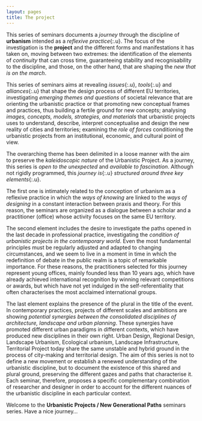 ```yaml
---
layout: pages
title: The project
---
```



This series of seminars documents a _journey_ through the discipline of **urbanism** intended as a *reflexive practice*{:.u}. The focus of the investigation is the **project** and the different forms and manifestations it has taken on, moving between two extremes: the identification of the elements of _continuity_ that can cross time, guaranteeing stability and recognisability to the discipline, and those, on the other hand, that are shaping the _new that is on the march_.

This series of seminars aims at revealing *issues*{:.u}, *tools*{:.u} and *alliances*{:.u} that shape the design process of different EU territories, investigating _emerging themes and questions_ of societal relevance that are orienting the urbanistic practice or that promoting new conceptual frames and practices, thus building a fertile ground for new concepts; analysing _images, concepts, models, strategies, and materials_ that urbanistic projects uses to understand, describe, interpret conceptualise and design the new reality of cities and territories; examining the _role of forces_ conditioning the urbanistic projects from an institutional, economic, and cultural point of view.

The overarching theme has been delimited in a loose manner with the aim to preserve the _kaleidoscopic nature_ of the Urbanistic Project. As a journey, this series is _open to the unexpected_ and _available to fascination_. Although not rigidly programmed, this *journey is*{:.u} *structured around three key elements*{:.u}.

The first one is intimately related to the conception of urbanism as a reflexive practice in which the _ways of knowing_ are linked to the _ways of designing_ in a constant interaction between praxis and theory. For this reason, the seminars are organized as a dialogue between a scholar and a practitioner (office) whose activity focuses on the same EU territory.

The second element includes the desire to investigate the paths opened in the last decade in professional practice, investigating the _condition of urbanistic projects in the contemporary world_. Even the most fundamental principles must be regularly adjusted and adapted to changing circumstances, and we seem to live in a moment in time in which the redefinition of debate in the public realm is a topic of remarkable importance. For these reasons, the practitioners selected for this journey represent young offices, mainly founded less than 10 years ago, which have already achieved international recognition by winning relevant competitions or awards, but which have not yet indulged in the self-referentiality that often characterises the most acclaimed international groups.

The last element explains the presence of the plural in the title of the event. In contemporary practices, projects of different scales and ambitions are showing _potential synergies between the consolidated disciplines of architecture, landscape and urban planning_. These synergies have promoted different urban paradigms in different contexts, which have produced new disciplines in their own right. Urban Design, Regional Design, Landscape Urbanism, Ecological urbanism, Landscape Infrastructure, Territorial Project today share the same unstable and hybrid ground in the process of city-making and territorial design. The aim of this series is not to define a new movement or establish a renewed understanding of the urbanistic  discipline, but to document the existence of this shared and plural ground, preserving the different gazes and paths that characterise it.  Each seminar, therefore, proposes a specific complementary combination of researcher and designer in order to account for the different nuances of the urbanistic discipline in each particular context.

Welcome to the **Urbanistic Projects / New Generational Paths** seminars series. Have a nice journey…
